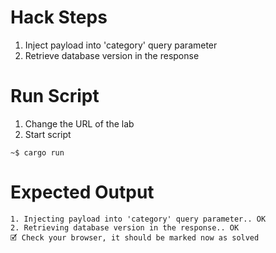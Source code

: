 # Hack Steps

1. Inject payload into 'category' query parameter
2. Retrieve database version in the response

# Run Script

1. Change the URL of the lab
2. Start script

```
~$ cargo run
```

# Expected Output

```
1. Injecting payload into 'category' query parameter.. OK
2. Retrieving database version in the response.. OK
🗹 Check your browser, it should be marked now as solved
```
